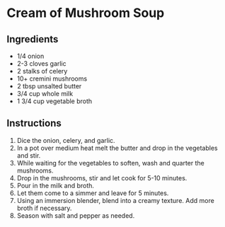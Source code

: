 # Cream of Mushroom Soup

## Ingredients

+ 1/4 onion
+ 2-3 cloves garlic
+ 2 stalks of celery
+ 10+ cremini mushrooms
+ 2 tbsp unsalted butter
+ 3/4 cup whole milk
+ 1 3/4 cup vegetable broth

## Instructions

1. Dice the onion, celery, and garlic.
2. In a pot over medium heat melt the butter and drop in the vegetables and stir.
3. While waiting for the vegetables to soften, wash and quarter the mushrooms.
4. Drop in the mushrooms, stir and let cook for 5-10 minutes.
5. Pour in the milk and broth.
6. Let them come to a simmer and leave for 5 minutes.
7. Using an immersion blender, blend into a creamy texture. Add more broth if necessary.
8. Season with salt and pepper as needed.
